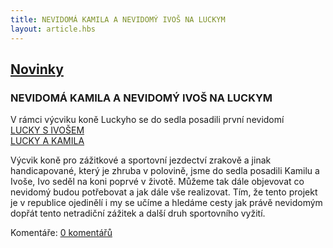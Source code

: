 ```yaml
---
title: NEVIDOMÁ KAMILA A NEVIDOMÝ IVOŠ NA LUCKYM
layout: article.hbs
---
```

## [Novinky](index.php)

### NEVIDOMÁ KAMILA A NEVIDOMÝ IVOŠ NA LUCKYM

V rámci výcviku koně Luckyho se do sedla posadili první nevidomí  
[LUCKY S IVOŠEM](galerie_items.php?id=10)     
[LUCKY A KAMILA](galerie_items.php?id=8)     
  
Výcvik koně pro zážitkové a sportovní jezdectví zrakově a jinak handicapované, který je zhruba v polovině, jsme do sedla posadili Kamilu a Ivoše, Ivo seděl na koni poprvé v životě. Můžeme tak dále objevovat co nevidomý budou potřebovat a jak dále vše realizovat. Tím, že tento projekt je v republice ojedinělí i my se učíme a hledáme cesty jak právě nevidomým dopřát tento netradiční zážitek a další druh sportovního vyžití.

  
  

Komentáře: [0 komentářů](komentare.php?typ2=0&id=12)